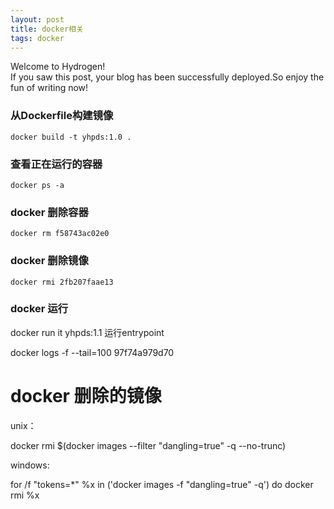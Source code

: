 ```yaml
---
layout: post
title: docker相关
tags: docker
---
```


Welcome to Hydrogen!<br>If you saw this post, your blog has been successfully deployed.So enjoy the fun of writing now!

### 从Dockerfile构建镜像
	docker build -t yhpds:1.0 .

### 查看正在运行的容器
	docker ps -a

### docker 删除容器
	docker rm f58743ac02e0

### docker 删除镜像
	docker rmi 2fb207faae13

### docker 运行
docker run it yhpds:1.1 运行entrypoint


docker logs -f  --tail=100 97f74a979d70 

# docker 删除<none>的镜像
unix：

docker rmi $(docker images --filter "dangling=true" -q --no-trunc)

windows:

for /f "tokens=*" %x in ('docker images -f "dangling=true" -q') do docker rmi  %x